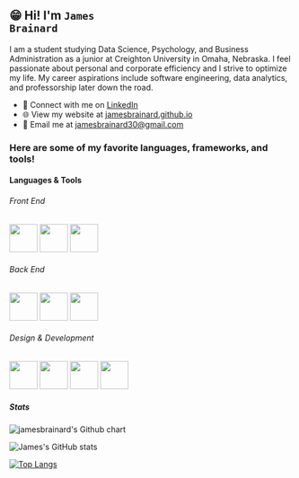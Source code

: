## 😁 Hi! I'm <code>James Brainard</code>
<p></p>
I am a student studying Data Science, Psychology, and Business Administration as a junior at Creighton University in Omaha, Nebraska. I feel passionate about personal and corporate efficiency and I strive to optimize my life. My career aspirations include software engineering, data analytics, and professorship later down the road.
<p></p>
<ul>
<li> 🤝 Connect with me on <a href="https://www.linkedin.com/in/james-brainard-64451b29b/" rel="nofollow">LinkedIn</a></li>
<li> 🌐 View my website at <a href="https://jamesbrainard.github.io" target = "_blank" > jamesbrainard.github.io</a> </li>
<li> 📩 Email me at <a href="mailto:jamesbrainard30@gmail.com"<code>jamesbrainard30@gmail.com</code></a></li>
</ul>

### Here are some of my favorite languages, frameworks, and tools!

#### Languages & Tools

###### Front End

<div class="container">
    <img src="https://cdn.jsdelivr.net/gh/devicons/devicon@latest/icons/javascript/javascript-original.svg" height="50" width="50">
    <img src="https://cdn.jsdelivr.net/gh/devicons/devicon@latest/icons/html5/html5-original.svg" height="50" width="50" />
    <img src="https://cdn.jsdelivr.net/gh/devicons/devicon@latest/icons/css3/css3-original.svg" height="50" width="50" />
          

###### Back End

<div class="container">
    <img src="https://cdn.jsdelivr.net/gh/devicons/devicon@latest/icons/swift/swift-original.svg" height="50" width="50">
    <img src="https://cdn.jsdelivr.net/gh/devicons/devicon@latest/icons/java/java-original.svg" height = "50" width = "50"/>
    <img src="https://cdn.jsdelivr.net/gh/devicons/devicon@latest/icons/python/python-original.svg" height = "50" width = "50" />
          

###### Design & Development

<div class="container">
    <img src="https://cdn.jsdelivr.net/gh/devicons/devicon@latest/icons/apple/apple-original.svg" height = "50" width = "50" />
    <img src="https://cdn.jsdelivr.net/gh/devicons/devicon@latest/icons/windows11/windows11-original.svg" height = "50" width = "50" />
    <img src="https://cdn.jsdelivr.net/gh/devicons/devicon@latest/icons/vscode/vscode-original.svg" height = "50" width = "50" />
    <img src="https://cdn.jsdelivr.net/gh/devicons/devicon@latest/icons/eclipse/eclipse-original.svg" height = "50" width = "50" />

##### Stats
<div class="container">

<img src="https://ghchart.rshah.org/jamesbrainard" alt="jamesbrainard's Github chart" />

<p></p>
          
![James's GitHub stats](https://github-readme-stats.vercel.app/api?username=jamesbrainard&show_icons=true&rank_icon=github)

[![Top Langs](https://github-readme-stats.vercel.app/api/top-langs/?username=jamesbrainard)](https://github.com/jamesbrainard/github-readme-stats)



<!--
**jamesbrainard/jamesbrainard** is a ✨ _special_ ✨ repository because its `README.md` (this file) appears on your GitHub profile.

Here are some ideas to get you started:

- 🔭 I’m currently working on ...
- 🌱 I’m currently learning ...
- 👯 I’m looking to collaborate on ...
- 🤔 I’m looking for help with ...
- 💬 Ask me about ...
- 📫 How to reach me: ...
- 😄 Pronouns: ...
- ⚡ Fun fact: ...
-->
